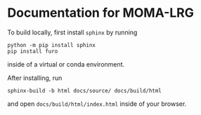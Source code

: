 # Documentation for MOMA-LRG

To build locally, first install `sphinx` by running
```
python -m pip install sphinx
pip install furo
```
inside of a virtual or conda environment.

After installing, run 
```
sphinx-build -b html docs/source/ docs/build/html
```
and open `docs/build/html/index.html` inside of your browser.